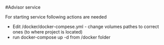 #Advisor service

For starting service following actions are needed 
* Edit /docker/docker-compese.yml - change volumes pathes to correct ones (to where project is located)
* run docker-compose up -d from /docker folder   